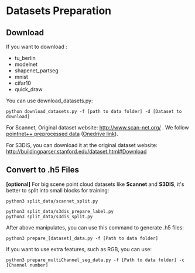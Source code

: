 # Datasets Preparation

## Download

If you want to download :

* tu_berlin
* modelnet
* shapenet_partseg
* mnist
* cifar10
* quick_draw

You can use download_datasets.py:

```
python download_datasets.py -f [path to data folder] -d [Dataset to download]
```

For Scannet, Original dataset website: http://www.scan-net.org/ . We follow [pointnet++ preprocessed data](https://github.com/charlesq34/pointnet2/tree/master/scannet) ([Onedrive link](https://1drv.ms/u/s!ApbTjxa06z9CgQhxDuSJPB5-FHtm)).

For S3DIS, you can download it at the original dataset website: http://buildingparser.stanford.edu/dataset.html#Download

## Convert to .h5 Files

**[optional]** For big scene point cloud datasets like **Scannet** and **S3DIS**, it's better to split into small blocks for training:

```
python3 split_data/scannet_split.py
```

```
python3 split_data/s3dis_prepare_label.py
python3 split_data/s3dis_split.py
```

After above manipulates, you can use this command to generate .h5 files:

```
python3 prepare_[dataset]_data.py -f [Path to data folder]
```

If you want to use extra features, such as RGB, you can use:

```
python3 prepare_multiChannel_seg_data.py -f [Path to data folder] -c [Channel number]
```

